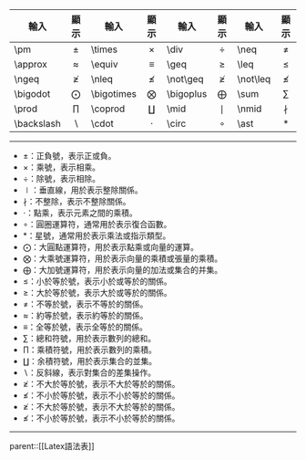 
| 輸入         |      顯示      | 輸入         |      顯示      | 輸入        |     顯示      | 輸入       |     顯示     |
| ---------- | :----------: | ---------- | :----------: | --------- | :---------: | -------- | :--------: |
| \pm        |    $\pm$     | \times     |   $\times$   | \div      |   $\div$    | \neq     |   $\neq$   |
| \approx    |  $\approx$   | \equiv     |   $\equiv$   | \geq      |   $\geq$    | \leq     |   $\leq$   |
| \ngeq      |   $\ngeq$    | \nleq      |   $\nleq$    | \not\geq  | $\not \geq$ | \not\leq | $\not\leq$ |
| \bigodot   |  $\bigodot$  | \bigotimes | $\bigotimes$ | \bigoplus | $\bigoplus$ | \sum     |   $\sum$   |
| \prod      |   $\prod$    | \coprod    |  $\coprod$   | \mid      |   $\mid$    | \nmid    |  $\nmid$   |
| \backslash | $\backslash$ | \cdot      |   $\cdot$    | \circ     |   $\circ$   | \ast     |   $\ast$   |
- - -
- $\pm$：正負號，表示正或負。
- $\times$：乘號，表示相乘。
- $\div$：除號，表示相除。
- $\mid$：垂直線，用於表示整除關係。
- $\nmid$：不整除，表示不整除關係。
- $\cdot$：點乘，表示元素之間的乘積。
- $\circ$：圓圈運算符，通常用於表示復合函數。
- $\ast$：星號，通常用於表示乘法或指示類型。
- $\bigodot$：大圓點運算符，用於表示點乘或向量的運算。
- $\bigotimes$：大乘號運算符，用於表示向量的乘積或張量的乘積。
- $\bigoplus$：大加號運算符，用於表示向量的加法或集合的并集。
- $\leq$：小於等於號，表示小於或等於的關係。
- $\geq$：大於等於號，表示大於或等於的關係。
- $\neq$：不等於號，表示不等於的關係。
- $\approx$：約等於號，表示約等於的關係。
- $\equiv$：全等於號，表示全等於的關係。
- $\sum$：總和符號，用於表示數列的總和。
- $\prod$：乘積符號，用於表示數列的乘積。
- $\coprod$：余積符號，用於表示集合的並集。
- $\backslash$：反斜線，表示對集合的差集操作。
- $\ngeq$：不大於等於號，表示不大於等於的關係。
- $\nleq$：不小於等於號，表示不小於等於的關係。
- $\not\geq$：不大於等於號，表示不大於等於的關係。
- $\not\leq$：不小於等於號，表示不小於等於的關係。
- - -
parent::[[Latex語法表]]